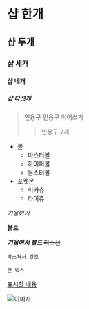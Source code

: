 # 샵 한개
## 샵 두개
### 샵 세개
#### 샵 네개
##### 샵 다섯개
>인용구
>인용구 이어쓰기
>>인용구 2개

* 볼
    + 마스터볼
    + 하이퍼볼
    + 몬스터볼
* 포켓몬
    + 피카츄
    + 라이츄
    
*기울이기*

**볼드**

***기울여서 볼드***
~~취소선~~

`박스쳐서 강조`

```
큰 박스
```

[표시할 내용](http://naver.com)

![이미지](http://blogfiles.naver.net/MjAxOTExMjVfMTg3/MDAxNTc0NjY1NTgzNzYy.ALIIa5i6hUVmGw72vJQB7J-6hdKtqbw9xrjIxexDDeUg.DfxG0I7sQI1WjjnzGAo2NhG_Pq7SsZXnSVzdDJXhyA8g.JPEG.daegu_news/KakaoTalk_20191125_160211795.jpg)
